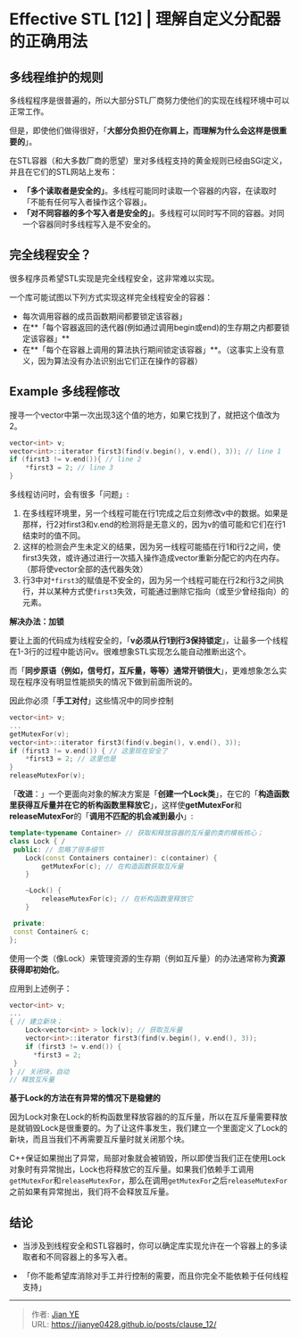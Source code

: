 # Effective STL [12] | 理解自定义分配器的正确用法


<!-- {{< admonition quote "quote" false >}}
note abstract info tip success question warning failure danger bug example quote
{{< /admonition >}} -->

<!--more-->

## 多线程维护的规则

多线程程序是很普遍的，所以大部分STL厂商努力使他们的实现在线程环境中可以正常工作。

但是，即使他们做得很好，「**大部分负担仍在你肩上，而理解为什么会这样是很重要的**」。

在STL容器（和大多数厂商的愿望）里对多线程支持的黄金规则已经由SGI定义，并且在它们的STL网站上发布：
 - **「多个读取者是安全的」**。多线程可能同时读取一个容器的内容，在读取时「不能有任何写入者操作这个容器」。
 - **「对不同容器的多个写入者是安全的」**。多线程可以同时写不同的容器。对同一个容器同时多线程写入是不安全的。

## 完全线程安全？

很多程序员希望STL实现是完全线程安全，这非常难以实现。

一个库可能试图以下列方式实现这样完全线程安全的容器：
- 每次调用容器的成员函数期间都要锁定该容器」
- 在**「每个容器返回的迭代器(例如通过调用begin或end)的生存期之内都要锁定该容器」**
- 在**「每个在容器上调用的算法执行期间锁定该容器」**。（这事实上没有意义，因为算法没有办法识别出它们正在操作的容器）

## Example 多线程修改

搜寻一个vector<int>中第一次出现3这个值的地方，如果它找到了，就把这个值改为2。

```c++
vector<int> v;
vector<int>::iterator first3(find(v.begin(), v.end(), 3)); // line 1
if (first3 != v.end()){ // line 2
    *first3 = 2; // line 3
}
```
多线程访问时，会有很多「问题」:

1. 在多线程环境里，另一个线程可能在行1完成之后立刻修改v中的数据。如果是那样，行2对first3和v.end的检测将是无意义的，因为v的值可能和它们在行1结束时的值不同。
2. 这样的检测会产生未定义的结果，因为另一线程可能插在行1和行2之间，使first3失效，或许通过进行一次插入操作造成vector重新分配它的内在内存。（那将使vector全部的迭代器失效）
3. 行3中对`*first3`的赋值是不安全的，因为另一个线程可能在行2和行3之间执行，并以某种方式使`first3`失效，可能通过删除它指向（或至少曾经指向）的元素。


**解决办法：加锁**

要让上面的代码成为线程安全的，「**v必须从行1到行3保持锁定**」，让最多一个线程在1-3行的过程中能访问v。很难想象STL实现怎么能自动推断出这个。

而「**同步原语（例如，信号灯，互斥量，等等）通常开销很大**」，更难想象怎么实现在程序没有明显性能损失的情况下做到前面所说的。

因此你必须「**手工对付**」这些情况中的同步控制

```c++
vector<int> v;
...
getMutexFor(v);
vector<int>::iterator first3(find(v.begin(), v.end(), 3));
if (first3 != v.end()) { // 这里现在安全了
    *first3 = 2; // 这里也是
}
releaseMutexFor(v);
```

「**改进**：」一个更面向对象的解决方案是「**创建一个Lock类**」，在它的「**构造函数里获得互斥量并在它的析构函数里释放它**」，这样使**getMutexFor**和**releaseMutexFor**的「**调用不匹配的机会减到最小**」:

```c++
template<typename Container> // 获取和释放容器的互斥量的类的模板核心；
class Lock { /
 public: // 忽略了很多细节
    Lock(const Containers container): c(container) {
        getMutexFor(c); // 在构造函数获取互斥量
    }

    ~Lock() {
        releaseMutexFor(c); // 在析构函数里释放它
    }

 private:
 const Container& c;
};
```

使用一个类（像Lock）来管理资源的生存期（例如互斥量）的办法通常称为**资源获得即初始化**。


应用到上述例子：
```c++
vector<int> v;
...
{ // 建立新块；
    Lock<vector<int> > lock(v); // 获取互斥量
    vector<int>::iterator first3(find(v.begin(), v.end(), 3));
    if (first3 != v.end()) {
      *first3 = 2;
 }
} // 关闭块，自动
// 释放互斥量
```

**基于Lock的方法在有异常的情况下是稳健的**

因为Lock对象在Lock的析构函数里释放容器的的互斥量，所以在互斥量需要释放是就销毁Lock是很重要的。为了让这件事发生，我们建立一个里面定义了Lock的新块，而且当我们不再需要互斥量时就关闭那个块。

C++保证如果抛出了异常，局部对象就会被销毁，所以即使当我们正在使用Lock对象时有异常抛出，Lock也将释放它的互斥量。如果我们依赖手工调用`getMutexFor`和`releaseMutexFor`，那么在调用`getMutexFor`之后`releaseMutexFor`之前如果有异常抛出，我们将不会释放互斥量。

## 结论

- 当涉及到线程安全和STL容器时，你可以确定库实现允许在一个容器上的多读取者和不同容器上的多写入者。

- 「你不能希望库消除对手工并行控制的需要，而且你完全不能依赖于任何线程支持」

---

> 作者: [Jian YE](https://github.com/jianye0428)  
> URL: https://jianye0428.github.io/posts/clause_12/  

